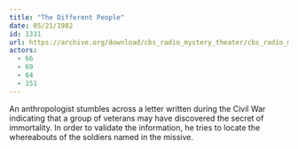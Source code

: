 ```yaml
---
title: "The Different People"
date: 05/21/1982
id: 1331
url: https://archive.org/download/cbs_radio_mystery_theater/cbs_radio_mystery_theater-1301-1350.zip/cbs_radio_mystery_theater-1301-1350%2Fcbsrmt_1331_the_different_people.mp3
actors:
  - 66
  - 69
  - 64
  - 151
---
```

An anthropologist stumbles across a letter written during the Civil War indicating that a group of veterans may have discovered the secret of immortality. In order to validate the information, he tries to locate the whereabouts of the soldiers named in the missive.